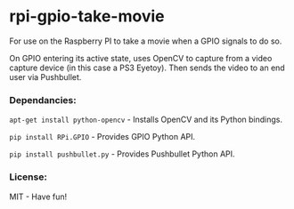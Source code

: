 # rpi-gpio-take-movie

For use on the Raspberry PI to take a movie when a GPIO signals to do so.

On GPIO entering its active state, uses OpenCV to capture from a video capture device (in this case a PS3 Eyetoy).
Then sends the video to an end user via Pushbullet.


### Dependancies:

`apt-get install python-opencv` - Installs OpenCV and its Python bindings.

`pip install RPi.GPIO` - Provides GPIO Python API.

`pip install pushbullet.py` - Provides Pushbullet Python API.


### License:

MIT - Have fun!
